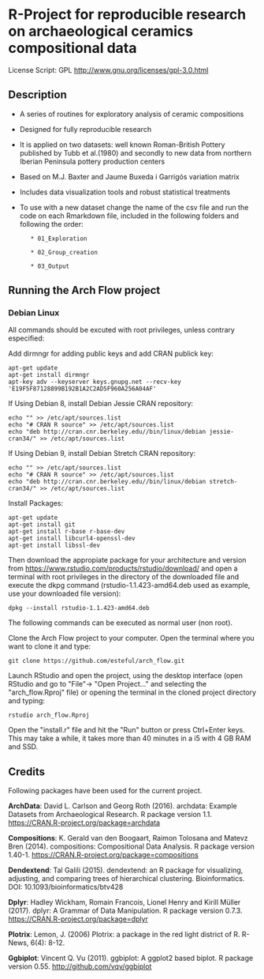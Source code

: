 
# R-Project for reproducible research on archaeological ceramics compositional data                
 License Script: GPL 
 http://www.gnu.org/licenses/gpl-3.0.html
 
## Description

* A series of routines for exploratory analysis of ceramic compositions 
* Designed for fully reproducible research
* It is applied on two datasets: well known Roman-British Pottery published by Tubb et al.(1980) and secondly to new data from northern Iberian Peninsula pottery production centers
* Based on M.J. Baxter and Jaume Buxeda i Garrigós variation matrix
* Includes data visualization tools and robust statistical treatments
* To use with a new dataset change the name of the csv file and run the code on each Rmarkdown file, included in the following folders and following the order:

         * 01_Exploration

         * 02_Group_creation

         * 03_Output

## Running the Arch Flow project

### Debian Linux

All commands should be excuted with root privileges, unless contrary especified:

Add dirmngr for adding public keys and add CRAN publick key:

```
apt-get update
apt-get install dirmngr
apt-key adv --keyserver keys.gnupg.net --recv-key 'E19F5F87128899B192B1A2C2AD5F960A256A04AF'
```

If Using Debian 8, install Debian Jessie CRAN repository:
```
echo "" >> /etc/apt/sources.list
echo "# CRAN R source" >> /etc/apt/sources.list
echo "deb http://cran.cnr.berkeley.edu//bin/linux/debian jessie-cran34/" >> /etc/apt/sources.list
```

If Using Debian 9, install Debian Stretch CRAN repository:
```
echo "" >> /etc/apt/sources.list
echo "# CRAN R source" >> /etc/apt/sources.list
echo "deb http://cran.cnr.berkeley.edu//bin/linux/debian stretch-cran34/" >> /etc/apt/sources.list
```

Install Packages:
```
apt-get update
apt-get install git
apt-get install r-base r-base-dev
apt-get install libcurl4-openssl-dev
apt-get install libssl-dev
```

Then download the appropiate package for your architecture and version from https://www.rstudio.com/products/rstudio/download/ and open a terminal with root privileges in the directory of the downloaded file and execute the dkpg command (rstudio-1.1.423-amd64.deb used as example, use your downloaded file version):

```
dpkg --install rstudio-1.1.423-amd64.deb
```
The following commands can be executed as normal user (non root).

Clone the Arch Flow project to your computer. Open the terminal where you want to clone it and type:

```
git clone https://github.com/esteful/arch_flow.git
```

Launch RStudio and open the project, using the desktop interface (open RStudio and go to "File"-> "Open Project..." and selecting the "arch_flow.Rproj" file) or opening the terminal in the cloned project directory and typing:

```
rstudio arch_flow.Rproj
```

Open the "install.r" file and hit the "Run" button or press Ctrl+Enter keys. This may take a while, it takes more than 40 minutes in a i5 with 4 GB RAM and SSD.


## Credits

Following packages have been used for the current project. 

__ArchData__:
David L. Carlson and Georg Roth (2016). archdata: Example Datasets from Archaeological
Research. R package version 1.1. https://CRAN.R-project.org/package=archdata

__Compositions__:
K. Gerald van den Boogaart, Raimon Tolosana and Matevz Bren (2014). compositions:
  Compositional Data Analysis. R package version 1.40-1.
  https://CRAN.R-project.org/package=compositions
  
__Dendextend__:
Tal Galili (2015). dendextend: an R package for visualizing, adjusting, and comparing trees of hierarchical clustering. Bioinformatics. DOI: 10.1093/bioinformatics/btv428

__Dplyr__:
  Hadley Wickham, Romain Francois, Lionel Henry and Kirill Müller (2017). dplyr: A Grammar
  of Data Manipulation. R package version 0.7.3. https://CRAN.R-project.org/package=dplyr

__Plotrix__:
  Lemon, J. (2006) Plotrix: a package in the red light district of R. R-News, 6(4): 8-12.

__Ggbiplot__:
  Vincent Q. Vu (2011). ggbiplot: A ggplot2 based biplot. R package version 0.55.
  http://github.com/vqv/ggbiplot
